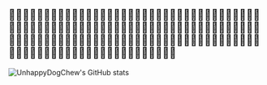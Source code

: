 ## 🦴🐶🦴🐶🦴🐶🦴🐶🦴🐶🦴🐶🦴🐶🦴🐶🦴🐶🦴🐶🦴🐶🦴🐶🦴🐶🦴🐶🦴🐶🦴🐶🦴🐶🦴🐶🦴🐶🦴🐶🦴🐶🦴🐶🦴🐶🦴🐶🦴🐶🦴🐶🦴🐶🦴🐶🦴🐶🦴🐶🦴🐶🦴🐶🦴🐶🦴🐶🦴🐶🦴🐶🦴🐶🦴🐶🦴🐶🦴🐶🦴🐶🦴🐶🦴🐶🦴🐶🦴🐶🦴🐶🦴🐶🦴🐶🦴🐶🦴🐶🦴🐶🦴🐶🦴🐶🦴🐶🦴🐶🦴🐶🦴🐶🦴🐶🦴🐶🦴🐶🦴🐶🦴🐶🦴🐶🦴🐶🦴🐶🦴🐶

![UnhappyDogChew's GitHub stats](https://github-readme-stats.vercel.app/api?username=UnhappyDogChew&show_icons=true&theme=radical)

<!--
**UnhappyDogChew/UnhappyDogChew** is a ✨ _special_ ✨ repository because its `README.md` (this file) appears on your GitHub profile.

Here are some ideas to get you started:

- 🔭 I’m currently working on ...
- 🌱 I’m currently learning ...
- 👯 I’m looking to collaborate on ...
- 🤔 I’m looking for help with ...
- 💬 Ask me about ...
- 📫 How to reach me: ...
- 😄 Pronouns: ...
- ⚡ Fun fact: ...
-->
